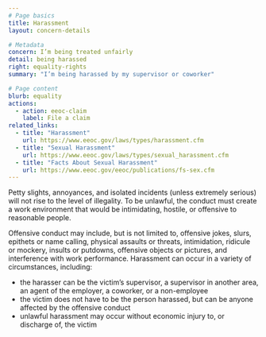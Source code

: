 ```yaml
---
# Page basics
title: Harassment
layout: concern-details

# Metadata
concern: I’m being treated unfairly
detail: being harassed
right: equality-rights
summary: "I’m being harassed by my supervisor or coworker"

# Page content
blurb: equality
actions:
  - action: eeoc-claim
    label: File a claim
related_links:
  - title: "Harassment"
    url: https://www.eeoc.gov/laws/types/harassment.cfm
  - title: "Sexual Harassment"
    url: https://www.eeoc.gov/laws/types/sexual_harassment.cfm
  - title: "Facts About Sexual Harassment"
    url: https://www.eeoc.gov/eeoc/publications/fs-sex.cfm
---
```


Petty slights, annoyances, and isolated incidents (unless extremely serious) will not rise to the level of illegality. To be unlawful, the conduct must create a work environment that would be intimidating, hostile, or offensive to reasonable people.

Offensive conduct may include, but is not limited to, offensive jokes, slurs, epithets or name calling, physical assaults or threats, intimidation, ridicule or mockery, insults or putdowns, offensive objects or pictures, and interference with work performance. Harassment can occur in a variety of circumstances, including:

- the harasser can be the victim’s supervisor, a supervisor in another area, an agent of the employer, a coworker, or a non-employee
- the victim does not have to be the person harassed, but can be anyone affected by the offensive conduct
- unlawful harassment may occur without economic injury to, or discharge of, the victim
